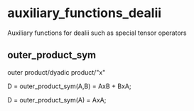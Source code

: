 # auxiliary_functions_dealii
Auxiliary functions for dealii such as special tensor operators

## outer_product_sym
outer product/dyadic product/"x"

D = outer_product_sym(A,B) = AxB + BxA;

D = outer_product_sym(A) = AxA;
